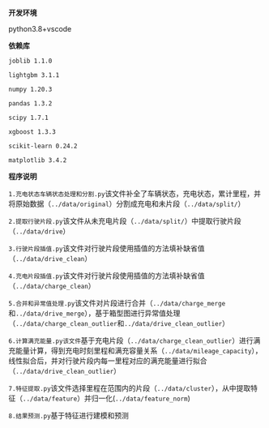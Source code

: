 **开发环境**

python3.8+vscode

**依赖库**

`joblib 1.1.0`

`lightgbm 3.1.1`

`numpy 1.20.3`

`pandas 1.3.2`

`scipy 1.7.1`

`xgboost 1.3.3`

`scikit-learn 0.24.2`

`matplotlib 3.4.2`

**程序说明**

`1.充电状态车辆状态处理和分割.py`该文件补全了车辆状态，充电状态，累计里程，并将原始数据（`../data/original`）分割成充电和未片段（`../data/split/`）

`2.提取行驶片段.py`该文件从未充电片段（`../data/split/`）中提取行驶片段（`../data/drive`）

`3.行驶片段插值.py`该文件对行驶片段使用插值的方法填补缺省值（`../data/drive_clean`）

`4.充电片段插值.py`该文件对行驶片段使用插值的方法填补缺省值（`../data/charge_clean`）

`5.合并和异常值处理.py`该文件对片段进行合并（`../data/charge_merge`和`../data/drive_merge`），基于箱型图进行异常值处理（`../data/charge_clean_outlier`和`../data/drive_clean_outlier`）

`6.计算满充能量.py该文件`基于充电片段（`../data/charge_clean_outlier`）进行满充能量计算，得到充电时刻里程和满充容量关系（`../data/mileage_capacity`），线性拟合后，并对行驶片段内每一里程对应的满充能量进行拟合（`../data/drive_clean_outlier`）

`7.特征提取.py`该文件选择里程在范围内的片段（`../data/cluster`），从中提取特征（`../data/feature`）并归一化(`../data/feature_norm`)

`8.结果预测.py`基于特征进行建模和预测





